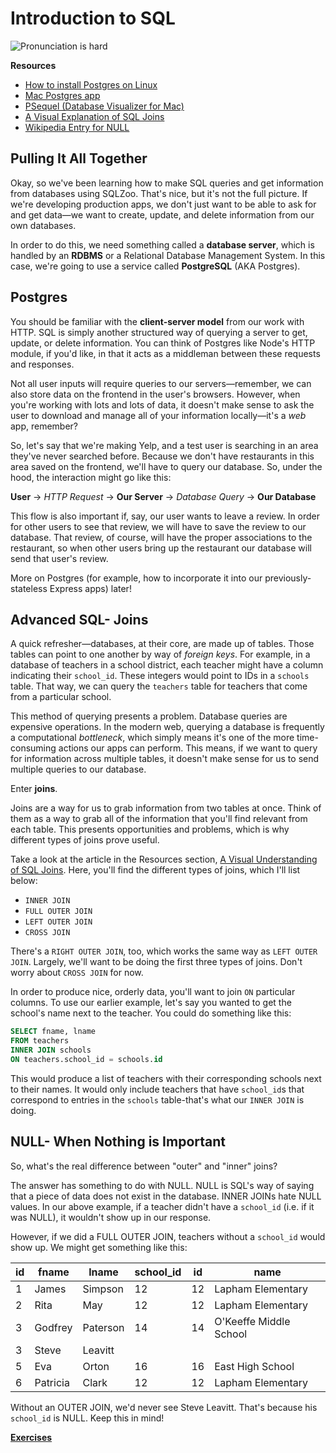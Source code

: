 # Introduction to SQL

![Pronunciation is hard](https://i.imgur.com/AF73EN7.jpg)

**Resources**

* [How to install Postgres on Linux](https://www.digitalocean.com/community/tutorials/how-to-install-and-use-postgresql-on-ubuntu-16-04)
* [Mac Postgres app](https://postgresapp.com/)
* [PSequel (Database Visualizer for Mac)](http://www.psequel.com/)
* [A Visual Explanation of SQL Joins](https://blog.codinghorror.com/a-visual-explanation-of-sql-joins/)
* [Wikipedia Entry for NULL](https://en.wikipedia.org/wiki/Null_%28SQL%29)

## Pulling It All Together

Okay, so we've been learning how to make SQL queries and get information from
databases using SQLZoo. That's nice, but it's not the full picture. If we're
developing production apps, we don't just want to be able to ask for and get
data—we want to create, update, and delete information from our own databases.

In order to do this, we need something called a **database server**, which is
handled by an **RDBMS** or a Relational Database Management System. In this case,
we're going to use a service called **PostgreSQL** (AKA Postgres).

## Postgres

You should be familiar with the **client-server model** from our work with HTTP.
SQL is simply another structured way of querying a server to get, update, or delete
information. You can think of Postgres like Node's HTTP module, if you'd like,
in that it acts as a middleman between these requests and responses.

Not all user inputs will require queries to our servers—remember, we can also
store data on the frontend in the user's browsers. However, when you're working
with lots and lots of data, it doesn't make sense to ask the user to download
and manage all of your information locally—it's a *web* app, remember?

So, let's say that we're making Yelp, and a test user is searching in an area
they've never searched before. Because we don't have restaurants in this area
saved on the frontend, we'll have to query our database. So, under the hood,
the interaction might go like this:

**User** -> *HTTP Request* -> **Our Server** -> *Database Query* -> **Our Database**

This flow is also important if, say, our user wants to leave a review. In order
for other users to see that review, we will have to save the review to our database.
That review, of course, will have the proper associations to the restaurant,
so when other users bring up the restaurant our database will send that user's
review.

More on Postgres (for example, how to incorporate it into our previously-stateless
Express apps) later!

## Advanced SQL- Joins

A quick refresher—databases, at their core, are made up of tables. Those tables
can point to one another by way of *foreign keys*. For example, in a database of
teachers in a school district, each teacher might have a column indicating their
`school_id`. These integers would point to IDs in a `schools` table. That way,
we can query the `teachers` table for teachers that come from a particular school.

This method of querying presents a problem. Database queries are expensive operations.
In the modern web, querying a database is frequently a computational *bottleneck*,
which simply means it's one of the more time-consuming actions our apps can perform.
This means, if we want to query for information across multiple tables, it doesn't
make sense for us to send multiple queries to our database.

Enter **joins**.

Joins are a way for us to grab information from two tables at once. Think of them
as a way to grab all of the information that you'll find relevant from each table.
This presents opportunities and problems, which is why different types of joins
prove useful.

Take a look at the article in the Resources section, [A Visual Understanding of SQL Joins](https://blog.codinghorror.com/a-visual-explanation-of-sql-joins/).
Here, you'll find the different types of joins, which I'll list below:

* `INNER JOIN`
* `FULL OUTER JOIN`
* `LEFT OUTER JOIN`
* `CROSS JOIN`

There's a `RIGHT OUTER JOIN`, too, which works the same way as `LEFT OUTER JOIN`.
Largely, we'll want to be doing the first three types of joins. Don't worry about
`CROSS JOIN` for now.

In order to produce nice, orderly data, you'll want to join `ON` particular
columns. To use our earlier example, let's say you wanted to get the school's name
next to the teacher. You could do something like this:

```sql
SELECT fname, lname
FROM teachers
INNER JOIN schools
ON teachers.school_id = schools.id
```

This would produce a list of teachers with their corresponding schools next to their
names. It would only include teachers that have `school_id`s that correspond to
entries in the `schools` table-that's what our `INNER JOIN` is doing.

## NULL- When Nothing is Important

So, what's the real difference between "outer" and "inner" joins?

The answer has something to do with NULL. NULL is SQL's way of saying that
a piece of data does not exist in the database. INNER JOINs hate NULL values.
In our above example, if a teacher didn't have a `school_id` (i.e. if it was
NULL), it wouldn't show up in our response.

However, if we did a FULL OUTER JOIN, teachers without a `school_id` would
show up. We might get something like this:

| id            | fname          | lname  | school_id | id  | name  |
| ------------- | ------------- | ----- | --------- | ----- | --------- |
|1|James|Simpson|12|12|Lapham Elementary|
|2|Rita|May|12|12|Lapham Elementary|
|3|Godfrey|Paterson|14|14|O'Keeffe Middle School|
|3|Steve|Leavitt||||
|5|Eva|Orton|16|16|East High School|
|6|Patricia|Clark|12|12|Lapham Elementary|

Without an OUTER JOIN, we'd never see Steve Leavitt. That's because his `school_id`
is NULL. Keep this in mind!

[**Exercises**](exercises/SQL/introduction.md)
